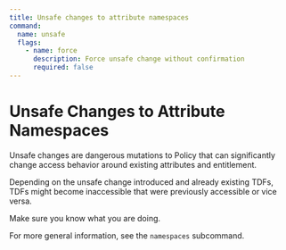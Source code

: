 ```yaml
---
title: Unsafe changes to attribute namespaces
command:
  name: unsafe
  flags:
    - name: force
      description: Force unsafe change without confirmation
      required: false
---
```


# Unsafe Changes to Attribute Namespaces

Unsafe changes are dangerous mutations to Policy that can significantly change access behavior around existing attributes
and entitlement.

Depending on the unsafe change introduced and already existing TDFs, TDFs might become inaccessible that were previously
accessible or vice versa.

Make sure you know what you are doing.

For more general information, see the `namespaces` subcommand.
